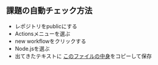 ## 課題の自動チェック方法

* レポジトリをpublicにする
* Actionsメニューを選ぶ
* new workflowをクリックする
* Node.jsを選ぶ
* 出てきたテキストに [このファイルの中身](nodejs.yml)をコピーして保存
